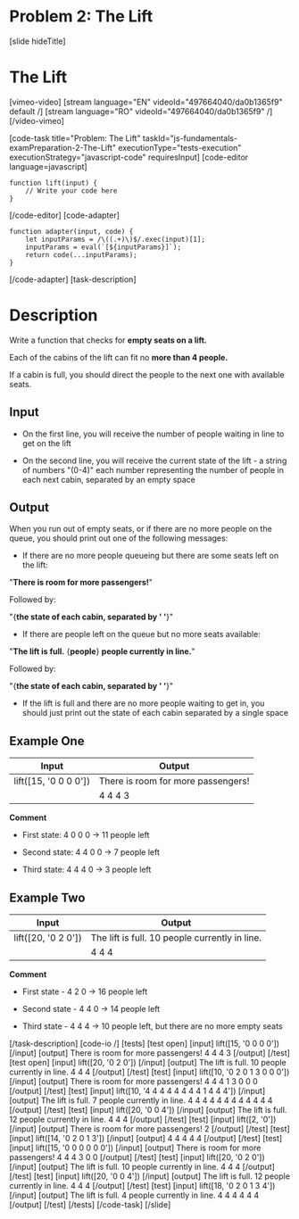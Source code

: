 # Problem 2: The Lift

[slide hideTitle]
# The Lift

[vimeo-video]
[stream language="EN" videoId="497664040/da0b1365f9" default /]
[stream language="RO" videoId="497664040/da0b1365f9"  /]
[/video-vimeo]


[code-task title="Problem: The Lift" taskId="js-fundamentals-examPreparation-2-The-Lift" executionType="tests-execution" executionStrategy="javascript-code" requiresInput]
[code-editor language=javascript]
```
function lift(input) {
	// Write your code here
}
```
[/code-editor]
[code-adapter]
```
function adapter(input, code) {
    let inputParams = /\((.+)\)$/.exec(input)[1];
    inputParams = eval(`[${inputParams}]`);
    return code(...inputParams);
}
```
[/code-adapter]
[task-description]
# Description
Write a function that checks for **empty seats on a lift.**

Each of the cabins of the lift can fit no **more than 4 people.**

If a cabin is full, you should direct the people to the next one with available seats.

## Input

* On the first line, you will receive the number of people waiting in line to get on the lift


* On the second line, you will receive the current state of the lift - a string of numbers "(0-4)" each number representing the number of people in each next cabin, separated by an empty space


## Output

When you run out of empty seats, or if there are no more people on the queue, you should print out one of the following messages:

* If there are no more people queueing but there are some seats left on the lift:

"**There is room for more passengers!**"

Followed by:

"\{**the state of each cabin, separated by ' '**\}"

* If there are people left on the queue but no more seats available:

"**The lift is full.** \{**people**\} **people currently in line.**"

Followed by:

"\{**the state of each cabin, separated by ' '**\}"

* If the lift is full and there are no more people waiting to get in, you should just print out the state of each cabin separated by a single space

## Example One

| **Input** | **Output** |
| --- | --- |
|lift([15, '0 0 0 0'])| There is room for more passengers! |
||4 4 4 3 |

**Comment**

* First state: 4 0 0 0 \-\> 11 people left

* Second state: 4 4 0 0 \-\> 7 people left

* Third state: 4 4 4 0 \-\> 3 people left

## Example Two

| **Input** | **Output** |
| --- | --- |
|lift([20, '0 2 0'])|The lift is full. 10 people currently in line.|
||4 4 4|

**Comment**

* First state - 4 2 0 \-\> 16 people left

* Second state - 4 4 0 \-\> 14 people left

* Third state - 4 4 4 \-\> 10 people left, but there are no more empty seats


[/task-description]
[code-io /]
[tests]
[test open]
[input]
lift([15, '0 0 0 0'])
[/input]
[output]
There is room for more passengers!
4 4 4 3
[/output]
[/test]
[test open]
[input]
lift([20, '0 2 0'])
[/input]
[output]
The lift is full. 10 people currently in line.
4 4 4
[/output]
[/test]
[test]
[input]
lift([10, '0 2 0 1 3 0 0 0'])
[/input]
[output]
There is room for more passengers!
4 4 4 1 3 0 0 0
[/output]
[/test]
[test]
[input]
lift([10, '4 4 4 4 4 4 4 4 1 4 4 4'])
[/input]
[output]
The lift is full. 7 people currently in line.
4 4 4 4 4 4 4 4 4 4 4 4
[/output]
[/test]
[test]
[input]
lift([20, '0 0 4'])
[/input]
[output]
The lift is full. 12 people currently in line.
4 4 4
[/output]
[/test]
[test]
[input]
lift([2, '0'])
[/input]
[output]
There is room for more passengers!
2
[/output]
[/test]
[test]
[input]
lift([14, '0 2 0 1 3'])
[/input]
[output]
4 4 4 4 4
[/output]
[/test]
[test]
[input]
lift([15, '0 0 0 0 0 0'])
[/input]
[output]
There is room for more passengers!
4 4 4 3 0 0
[/output]
[/test]
[test]
[input]
lift([20, '0 2 0'])
[/input]
[output]
The lift is full. 10 people currently in line.
4 4 4
[/output]
[/test]
[test]
[input]
lift([20, '0 0 4'])
[/input]
[output]
The lift is full. 12 people currently in line.
4 4 4
[/output]
[/test]
[test]
[input]
lift([18, '0 2 0 1 3 4'])
[/input]
[output]
The lift is full. 4 people currently in line.
4 4 4 4 4 4
[/output]
[/test]
[/tests]
[/code-task]
[/slide]
